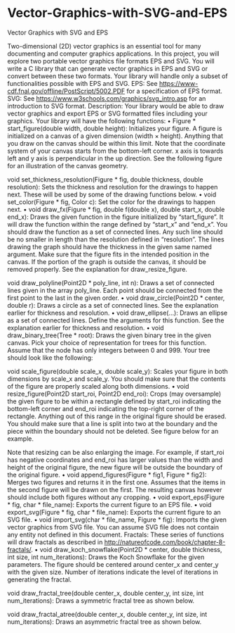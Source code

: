 # Vector-Graphics-with-SVG-and-EPS
Vector Graphics with SVG and EPS


Two-dimensional (2D) vector graphics is an essential tool for many documenting and computer graphics applications. In this project, you will explore two portable vector graphics file formats EPS and SVG. You will write a C library that can generate vector graphics in EPS and SVG or convert between these two formats. Your library will handle only a subset of functionalities possible with EPS and SVG.
EPS: See https://www-cdf.fnal.gov/offline/PostScript/5002.PDF for a specification of EPS format.
SVG: See https://www.w3schools.com/graphics/svg_intro.asp for an introduction to SVG format.
Description: Your library would be able to draw vector graphics and export EPS or SVG formatted files including your graphics. Your library will have the following functions:
• Figure * start_figure(double width, double height):
Initializes your figure. A figure is initialized on a canvas of a given dimension (width × height). Anything that you draw on the canvas should be within this limit. Note that the coordinate system of your canvas starts from the bottom-left corner. x axis is towards left and y axis is perpendicular in the up direction. See the following figure for an illustration of the canvas geometry.


void set_thickness_resolution(Figure * fig, double thickness, double resolution):
Sets the thickness and resolution for the drawings to happen next. These will be used by some of the drawing functions below.
• void set_color(Figure * fig, Color c):
Set the color for the drawings to happen next.
• void draw_fx(Figure * fig, double f(double x), double start_x, double end_x):
Draws the given function in the figure initialized by “start_figure”. It will draw the function within the range defined by “start_x” and “end_x”. You should draw the function as a set of connected lines. Any such line should be no smaller in length than the resolution defined in “resolution”. The lines drawing the graph should have the thickness in the given same named argument.
Make sure that the figure fits in the intended position in the canvas. If the portion of the graph is outside the canvas, it should be removed properly. See the explanation for draw_resize_figure.


void draw_polyline(Point2D * poly_line, int n):
Draws a set of connected lines given in the array poly_line. Each point should be connected from the first point to the last in the given order.
• void draw_circle(Point2D * center, double r):
Draws a circle as a set of connected lines. See the explanation earlier for thickness and resolution.
• void draw_ellipse(…):
Draws an ellipse as a set of connected lines. Define the arguments for this function. See the explanation earlier for thickness and resolution.
• void draw_binary_tree(Tree * root):
Draws the given binary tree in the given canvas. Pick your choice of representation for trees for this function. Assume that the node has only integers between 0 and 999. Your tree should look like the following:


void scale_figure(double scale_x, double scale_y):
Scales your figure in both dimensions by scale_x and scale_y. You should make sure that the contents of the figure are properly scaled along both dimensions.
• void resize_figure(Point2D start_roi, Point2D end_roi):
Crops (may oversample) the given figure to be within a rectangle defined by start_roi indicating the bottom-left corner and end_roi indicating the top-right corner of the rectangle. Anything out of this range in the original figure should be erased. You should make sure that a line is split into two at the boundary and the piece within the boundary should not be deleted. See figure below for an example.


Note that resizing can be also enlarging the image. For example, if start_roi has negative coordinates and end_roi has larger values than the width and height of the original figure, the new figure will be outside the boundary of the original figure.
• void append_figures(Figure * fig1, Figure * fig2):
Merges two figures and returns it in the first one. Assumes that the items in the second figure will be drawn on the first. The resulting canvas however should include both figures without any cropping.
• void export_eps(Figure * fig, char * file_name):
Exports the current figure to an EPS file.
• void export_svg(Figure * fig, char * file_name):
Exports the current figure to an SVG file.
• void import_svg(char * file_name, Figure * fig):
Imports the given vector graphics from SVG file. You can assume SVG file does not contain any entity not defined in this document.
Fractals: These series of functions will draw fractals as described in http://natureofcode.com/book/chapter-8-fractals/.
• void draw_koch_snowflake(Point2D * center, double thickness, int size, int num_iterations):
Draws the Koch Snowflake for the given parameters. The figure should be centered around center_x and center_y with the given size. Number of iterations indicate the level of iterations in generating the fractal.


void draw_fractal_tree(double center_x, double center_y, int size, int num_iterations):
Draws a symmetric fractal tree as shown below.


void draw_fractal_atree(double center_x, double center_y, int size, int num_iterations):
Draws an asymmetric fractal tree as shown below.



